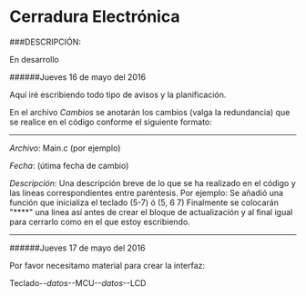 # Cerradura Electrónica

###DESCRIPCIÓN:

En desarrollo

######Jueves 16 de mayo del 2016 


Aquí iré escribiendo todo tipo de avisos y la planificación.

En el archivo *Cambios* se anotarán los cambios (valga la redundancia) que se realice en el código conforme el siguiente formato:
****************************************************************************************************
_Archivo_: Main.c (por ejemplo)

_Fecha_: (útima fecha de cambio) 

_Descripción_: Una descripción breve de lo que se ha realizado en el código y las lineas correspondientes entre paréntesis. Por ejemplo:
Se añadió una función que inicializa el teclado (5-7) ó (5, 6 7)
Finalmente se colocarán "****" una linea así antes de crear el bloque de actualización y al final igual para cerrarlo como en el que estoy escribiendo.

****************************************************************************************************
######Jueves 17 de mayo del 2016

Por favor necesitamo material para crear la interfaz:

Teclado--_datos_--MCU--_datos_--LCD
